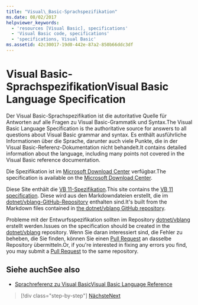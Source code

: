 ```yaml
---
title: "Visual\_Basic-Sprachspezifikation"
ms.date: 08/02/2017
helpviewer_keywords:
  - 'resources [Visual Basic], specifications'
  - 'Visual Basic code, specifications'
  - 'specifications, Visual Basic'
ms.assetid: 42c30017-19d0-442e-87a2-850b66ddc3df
---
```

# <a name="visual-basic-language-specification"></a><span data-ttu-id="d84e2-102">Visual Basic-Sprachspezifikation</span><span class="sxs-lookup"><span data-stu-id="d84e2-102">Visual Basic Language Specification</span></span>
<span data-ttu-id="d84e2-103">Der Visual Basic-Sprachspezifikation ist die autoritative Quelle für Antworten auf alle Fragen zu Visual Basic-Grammatik und Syntax.</span><span class="sxs-lookup"><span data-stu-id="d84e2-103">The Visual Basic Language Specification is the authoritative source for answers to all questions about Visual Basic grammar and syntax.</span></span> <span data-ttu-id="d84e2-104">Es enthält ausführliche Informationen über die Sprache, darunter auch viele Punkte, die in der Visual Basic-Referenz-Dokumentation nicht behandelt.</span><span class="sxs-lookup"><span data-stu-id="d84e2-104">It contains detailed information about the language, including many points not covered in the Visual Basic reference documentation.</span></span>  
  
 <span data-ttu-id="d84e2-105">Die Spezifikation ist im [Microsoft Download Center](https://go.microsoft.com/fwlink/?LinkId=188623) verfügbar.</span><span class="sxs-lookup"><span data-stu-id="d84e2-105">The specification is available on the [Microsoft Download Center](https://go.microsoft.com/fwlink/?LinkId=188623).</span></span>  
  
<span data-ttu-id="d84e2-106">Diese Site enthält die [VB 11-Spezifikation](../../../../_vblang/spec/introduction.md).</span><span class="sxs-lookup"><span data-stu-id="d84e2-106">This site contains the [VB 11 specification](../../../../_vblang/spec/introduction.md).</span></span> <span data-ttu-id="d84e2-107">Diese wird aus den Markdowndateien erstellt, die im [dotnet/vblang-GitHub-Repository](https://github.com/dotnet/vblang/blob/master/spec/README.md) enthalten sind.</span><span class="sxs-lookup"><span data-stu-id="d84e2-107">It's built from the Markdown files contained in [the dotnet/vblang GitHub repository](https://github.com/dotnet/vblang/blob/master/spec/README.md).</span></span>

<span data-ttu-id="d84e2-108">Probleme mit der Entwurfsspezifikation sollten im Repository [dotnet/vblang](https://github.com/dotnet/vblang/issues) erstellt werden.</span><span class="sxs-lookup"><span data-stu-id="d84e2-108">Issues on the specification should be created in the [dotnet/vblang](https://github.com/dotnet/vblang/issues) repository.</span></span> <span data-ttu-id="d84e2-109">Wenn Sie daran interessiert sind, die Fehler zu beheben, die Sie finden, können Sie einen [Pull Request](https://github.com/dotnet/vblang/pulls) an dasselbe Repository übermitteln.</span><span class="sxs-lookup"><span data-stu-id="d84e2-109">Or, if you're interested in fixing any errors you find, you may submit a [Pull Request](https://github.com/dotnet/vblang/pulls) to the same repository.</span></span>

## <a name="see-also"></a><span data-ttu-id="d84e2-110">Siehe auch</span><span class="sxs-lookup"><span data-stu-id="d84e2-110">See also</span></span>
- [<span data-ttu-id="d84e2-111">Sprachreferenz zu Visual Basic</span><span class="sxs-lookup"><span data-stu-id="d84e2-111">Visual Basic Language Reference</span></span>](../../../visual-basic/language-reference/index.md)

>[!div class="step-by-step"]
>[<span data-ttu-id="d84e2-112">Nächste</span><span class="sxs-lookup"><span data-stu-id="d84e2-112">Next</span></span>](../../../../_vblang/spec/introduction.md)

